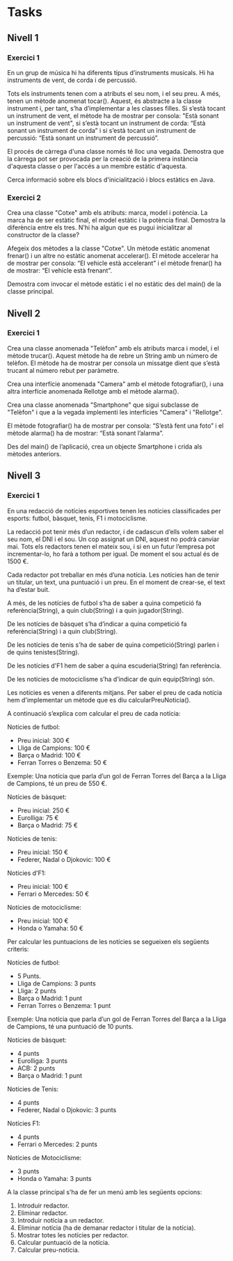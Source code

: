 # Tasks

## Nivell 1

### Exercici 1

En un grup de música hi ha diferents tipus d’instruments musicals. Hi ha instruments de vent, de corda i de percussió.

Tots els instruments tenen com a atributs el seu nom, i el seu preu. A més, tenen un mètode anomenat tocar(). Aquest, és abstracte a la classe instrument i, per tant, s’ha d’implementar a les classes filles. Si s’està tocant un instrument de vent, el mètode ha de mostrar per consola: "Està sonant un instrument de vent", si s’està tocant un instrument de corda: “Està sonant un instrument de corda” i si s’està tocant un instrument de percussió: “Està sonant un instrument de percussió”.

El procés de càrrega d'una classe només té lloc una vegada. Demostra que la càrrega pot ser provocada per la creació de la primera instància d'aquesta classe o per l'accés a un membre estàtic d'aquesta.

Cerca informació sobre els blocs d'inicialització i blocs estàtics en Java. 

### Exercici 2

Crea una classe "Cotxe" amb els atributs: marca, model i potència. La marca ha de ser estàtic final, el model estàtic i la potència final. Demostra la diferència entre els tres. N’hi ha algun que es pugui inicialitzar al constructor de la classe?

Afegeix dos mètodes a la classe "Cotxe". Un mètode estàtic anomenat frenar() i un altre no estàtic anomenat accelerar(). El mètode accelerar ha de mostrar per consola: “El vehicle està accelerant” i el mètode frenar() ha de mostrar: “El vehicle està frenant”.

Demostra com invocar el mètode estàtic i el no estàtic des del main() de la classe principal.

## Nivell 2

### Exercici 1

Crea una classe anomenada "Telèfon" amb els atributs marca i model, i el mètode trucar(). Aquest mètode ha de rebre un String amb un número de telèfon. El mètode ha de mostrar per consola un missatge dient que s’està trucant al número rebut per paràmetre.

Crea una interfície anomenada "Camera" amb el mètode fotografiar(), i una altra interfície anomenada Rellotge amb el mètode alarma().

Crea una classe anomenada "Smartphone" que sigui subclasse de "Telèfon" i que a la vegada implementi les interfícies "Camera" i "Rellotge".

El mètode fotografiar() ha de mostrar per consola: “S’està fent una foto” i el mètode alarma() ha de mostrar: “Està sonant l’alarma”.

Des del main() de l’aplicació, crea un objecte Smartphone i crida als mètodes anteriors.

## Nivell 3

### Exercici 1

En una redacció de notícies esportives tenen les notícies classificades per esports: futbol, bàsquet, tenis, F1 i motociclisme.

La redacció pot tenir més d’un redactor, i de cadascun d’ells volem saber el seu nom, el DNI i el sou. Un cop 
assignat un DNI, aquest no podrà canviar mai. Tots els redactors tenen el mateix sou, i si en un futur l’empresa pot incrementar-lo, ho farà a tothom per igual. De moment el sou actual és de 1500 €.

Cada redactor pot treballar en més d’una notícia. Les notícies han de tenir un titular, un text, una puntuació i un preu. En el moment de crear-se, el text ha d’estar buit.

A més, de les notícies de futbol s’ha de saber a quina competició fa referència(String), a quin club(String) i a quin jugador(String).

De les notícies de bàsquet s’ha d’indicar a quina competició fa referència(String) i a quin club(String).

De les notícies de tenis s’ha de saber de quina competició(String) parlen i de quins tenistes(String).

De les notícies d'F1 hem de saber a quina escuderia(String) fan referència.

De les notícies de motociclisme s’ha d’indicar de quin equip(String) són.

Les notícies es venen a diferents mitjans. Per saber el preu de cada notícia hem d'implementar un mètode que es diu calcularPreuNoticia().

A continuació s’explica com calcular el preu de cada notícia:

Notícies de futbol:

- Preu inicial: 300 €
- Lliga de Campions: 100 €
- Barça o Madrid: 100 €
- Ferran Torres o Benzema: 50 €

Exemple: Una notícia que parla d’un gol de Ferran Torres del Barça a la Lliga de Campions, té un preu de 550 €.

Notícies de bàsquet:

- Preu inicial: 250 €
- Eurolliga: 75 €
- Barça o Madrid: 75 €

Notícies de tenis:

- Preu inicial: 150 €
- Federer, Nadal o Djokovic: 100 €

Notícies d'F1:

- Preu inicial: 100 €
- Ferrari o Mercedes: 50 €

Notícies de motociclisme:

- Preu inicial: 100 €
- Honda o Yamaha: 50 €

Per calcular les puntuacions de les notícies se segueixen els següents criteris:

Notícies de futbol:

- 5 Punts.
- Lliga de Campions: 3 punts
- Lliga: 2 punts
- Barça o Madrid: 1 punt
- Ferran Torres o Benzema: 1 punt

Exemple: Una notícia que parla d’un gol de Ferran Torres del Barça a la Lliga de Campions, té una puntuació de 10 punts.

Notícies de bàsquet:

- 4 punts
- Eurolliga: 3 punts
- ACB: 2 punts
- Barça o Madrid: 1 punt

Notícies de Tenis:

- 4 punts
- Federer, Nadal o Djokovic: 3 punts

Notícies F1:

- 4 punts
- Ferrari o Mercedes: 2 punts

Notícies de Motociclisme:

- 3 punts
- Honda o Yamaha: 3 punts

A la classe principal s’ha de fer un menú amb les següents opcions:

1. Introduir redactor.
2. Eliminar redactor.
3. Introduir notícia a un redactor.
4. Eliminar notícia (ha de demanar redactor i titular de la notícia).
5. Mostrar totes les notícies per redactor.
6. Calcular puntuació de la notícia.
7. Calcular preu-notícia.

